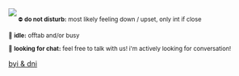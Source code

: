 <img align="left" src="https://cdn.discordapp.com/attachments/990036536999415858/1140437904028602439/image.png">

<small><p>⛔ <b>do not disturb:</b> most likely feeling down / upset, only int if close</p>
<p>🌙 <b>idle:</b> offtab and/or busy</p>
<p>💬 <b>looking for chat:</b> feel free to talk with us! i'm actively looking for conversation!</p></small>

<a href="https://rentry.co/byidnimvd)https://rentry.co/byidnimvd">byi & dni</a>
